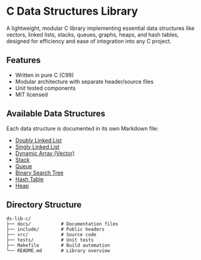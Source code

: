 # C Data Structures Library 
A lightweight, modular C library implementing essential data structures like vectors, linked lists, stacks, queues, graphs, heaps, and hash tables, designed for efficiency and ease of integration into any C project.

## Features

- Written in pure C (C99)
- Modular architecture with separate header/source files
- Unit tested components
- MIT licensed

## Available Data Structures

Each data structure is documented in its own Markdown file:

- [Doubly Linked List](docs/doubly_linked_list.md)
- [Singly Linked List](docs/singly_linked_list.md)
- [Dynamic Array (Vector)](docs/dynamic_array.md)
- [Stack](docs/stack.md)
- [Queue](docs/queue.md)
- [Binary Search Tree](docs/binary_search_tree.md)
- [Hash Table](docs/hash_table.md)
- [Heap](docs/heap.md)

## Directory Structure

```text
ds-lib-c/
├── docs/           # Documentation files
├── include/        # Public headers
├── src/            # Source code
├── tests/          # Unit tests
├── Makefile        # Build automation
└── README.md       # Library overview 

